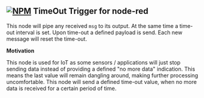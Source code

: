[![NPM](https://nodei.co/npm/node-red-contrib-timeouttrigger.png?compact=true)](https://nodei.co/npm/node-red-contrib-timeouttrigger/)
TimeOut Trigger for node-red
----------------------------

This node will pipe any received `msg` to its output. At the same time a time-out interval is set. Upon time-out a defined payload is send. Each new message will reset the time-out.

**Motivation**

This node is used for IoT as some sensors / applications will just stop sending data instead of providing a defined "no more data" indication. This means the last value will remain dangling around, making further processing uncomfortable. This node will send a defined time-out value, when no more data is received for a certain period of time.